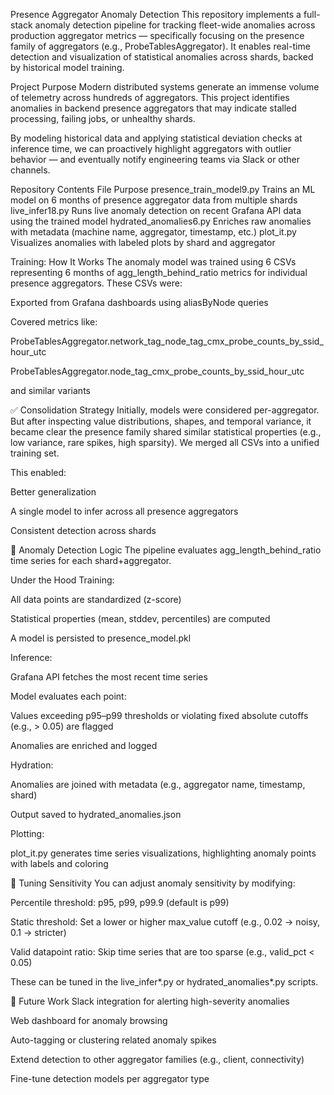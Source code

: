 Presence Aggregator Anomaly Detection
This repository implements a full-stack anomaly detection pipeline for tracking fleet-wide anomalies across production aggregator metrics — specifically focusing on the presence family of aggregators (e.g., ProbeTablesAggregator). It enables real-time detection and visualization of statistical anomalies across shards, backed by historical model training.

Project Purpose
Modern distributed systems generate an immense volume of telemetry across hundreds of aggregators. This project identifies anomalies in backend presence aggregators that may indicate stalled processing, failing jobs, or unhealthy shards.

By modeling historical data and applying statistical deviation checks at inference time, we can proactively highlight aggregators with outlier behavior — and eventually notify engineering teams via Slack or other channels.

Repository Contents
File	Purpose
presence_train_model9.py	Trains an ML model on 6 months of presence aggregator data from multiple shards
live_infer18.py	Runs live anomaly detection on recent Grafana API data using the trained model
hydrated_anomalies6.py	Enriches raw anomalies with metadata (machine name, aggregator, timestamp, etc.)
plot_it.py	Visualizes anomalies with labeled plots by shard and aggregator

Training: How It Works
The anomaly model was trained using 6 CSVs representing 6 months of agg_length_behind_ratio metrics for individual presence aggregators. These CSVs were:

Exported from Grafana dashboards using aliasByNode queries

Covered metrics like:

ProbeTablesAggregator.network_tag_node_tag_cmx_probe_counts_by_ssid_hour_utc

ProbeTablesAggregator.node_tag_cmx_probe_counts_by_ssid_hour_utc

and similar variants

✅ Consolidation Strategy
Initially, models were considered per-aggregator. But after inspecting value distributions, shapes, and temporal variance, it became clear the presence family shared similar statistical properties (e.g., low variance, rare spikes, high sparsity). We merged all CSVs into a unified training set.

This enabled:

Better generalization

A single model to infer across all presence aggregators

Consistent detection across shards

🧮 Anomaly Detection Logic
The pipeline evaluates agg_length_behind_ratio time series for each shard+aggregator.

Under the Hood
Training:

All data points are standardized (z-score)

Statistical properties (mean, stddev, percentiles) are computed

A model is persisted to presence_model.pkl

Inference:

Grafana API fetches the most recent time series

Model evaluates each point:

Values exceeding p95–p99 thresholds or violating fixed absolute cutoffs (e.g., > 0.05) are flagged

Anomalies are enriched and logged

Hydration:

Anomalies are joined with metadata (e.g., aggregator name, timestamp, shard)

Output saved to hydrated_anomalies.json

Plotting:

plot_it.py generates time series visualizations, highlighting anomaly points with labels and coloring

🔧 Tuning Sensitivity
You can adjust anomaly sensitivity by modifying:

Percentile threshold: p95, p99, p99.9 (default is p99)

Static threshold: Set a lower or higher max_value cutoff (e.g., 0.02 → noisy, 0.1 → stricter)

Valid datapoint ratio: Skip time series that are too sparse (e.g., valid_pct < 0.05)

These can be tuned in the live_infer*.py or hydrated_anomalies*.py scripts.

🧩 Future Work
 Slack integration for alerting high-severity anomalies

 Web dashboard for anomaly browsing

 Auto-tagging or clustering related anomaly spikes

 Extend detection to other aggregator families (e.g., client, connectivity)

 Fine-tune detection models per aggregator type

